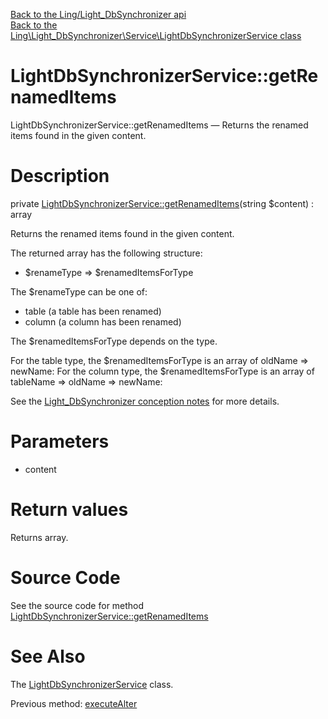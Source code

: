 [Back to the Ling/Light_DbSynchronizer api](https://github.com/lingtalfi/Light_DbSynchronizer/blob/master/doc/api/Ling/Light_DbSynchronizer.md)<br>
[Back to the Ling\Light_DbSynchronizer\Service\LightDbSynchronizerService class](https://github.com/lingtalfi/Light_DbSynchronizer/blob/master/doc/api/Ling/Light_DbSynchronizer/Service/LightDbSynchronizerService.md)


LightDbSynchronizerService::getRenamedItems
================



LightDbSynchronizerService::getRenamedItems — Returns the renamed items found in the given content.




Description
================


private [LightDbSynchronizerService::getRenamedItems](https://github.com/lingtalfi/Light_DbSynchronizer/blob/master/doc/api/Ling/Light_DbSynchronizer/Service/LightDbSynchronizerService/getRenamedItems.md)(string $content) : array




Returns the renamed items found in the given content.

The returned array has the following structure:

- $renameType => $renamedItemsForType


The $renameType can be one of:
- table (a table has been renamed)
- column (a column has been renamed)

The $renamedItemsForType depends on the type.

For the table type, the $renamedItemsForType is an array of oldName => newName:
For the column type, the $renamedItemsForType is an array of tableName => oldName => newName:









See the [Light_DbSynchronizer conception notes](https://github.com/lingtalfi/Light_DbSynchronizer/blob/master/doc/pages/conception-notes.md) for more details.




Parameters
================


- content

    


Return values
================

Returns array.








Source Code
===========
See the source code for method [LightDbSynchronizerService::getRenamedItems](https://github.com/lingtalfi/Light_DbSynchronizer/blob/master/Service/LightDbSynchronizerService.php#L1173-L1210)


See Also
================

The [LightDbSynchronizerService](https://github.com/lingtalfi/Light_DbSynchronizer/blob/master/doc/api/Ling/Light_DbSynchronizer/Service/LightDbSynchronizerService.md) class.

Previous method: [executeAlter](https://github.com/lingtalfi/Light_DbSynchronizer/blob/master/doc/api/Ling/Light_DbSynchronizer/Service/LightDbSynchronizerService/executeAlter.md)<br>

